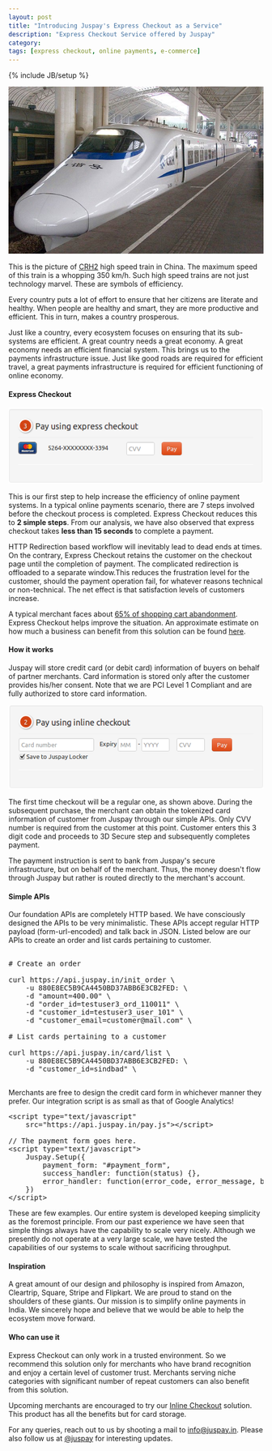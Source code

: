 ```yaml
---
layout: post
title: "Introducing Juspay's Express Checkout as a Service"
description: "Express Checkout Service offered by Juspay"
category: 
tags: [express checkout, online payments, e-commerce]
---
```

{% include JB/setup %}

![Express Checkout](/assets/images/chn_rail_crh2.jpg)

This is the picture of [CRH2](http://en.wikipedia.org/wiki/China_Railways_CRH2 "CRH2") high speed train in China. The maximum speed of this train is a whopping 350 km/h. Such high speed trains are not just technology marvel. These are symbols of efficiency. 

Every country puts a lot of effort to ensure that her citizens are literate and healthy. When people are healthy and smart, they are more productive and efficient. This in turn, makes a country prosperous. 

Just like a country, every ecosystem focuses on ensuring that its sub-systems are efficient. A great country needs a great economy. A great economy needs an efficient financial system. This brings us to the payments infrastructure issue. Just like good roads are required for efficient travel, a great payments infrastructure is required for efficient functioning of online economy. 
  
#### Express Checkout

![Express Checkout Form](/assets/images/express-checkout-form.png)
  
This is our first step to help increase the efficiency of online payment systems. In a typical online payments scenario, there are 7 steps involved before the checkout process is completed. Express Checkout reduces this to __2 simple steps__. From our analysis, we have also observed that express checkout takes __less than 15 seconds__ to complete a payment. 

HTTP Redirection based workflow will inevitably lead to dead ends at times. On the contrary, Express Checkout retains the customer on the checkout page until the completion of payment. The complicated redirection is offloaded to a separate window.This reduces the frustration level for the customer, should the payment operation fail, for whatever reasons technical or non-technical. The net effect is that satisfaction levels of customers increase. 

A typical merchant faces about [65% of shopping cart abandonment](http://www.invesp.com/blog/cro/shopping-cart-abandonment-rate-statistics-infographic.html "65% of shopping cart abandonment"). Express Checkout helps improve the situation. An approximate estimate on how much a business can benefit from this solution can be found [here](https://merchant.juspay.in/gain/ "Shopping Cart Improvement").


#### How it works

Juspay will store credit card (or debit card) information of buyers on behalf of partner merchants. Card information is stored only after the customer provides his/her consent. Note that we are PCI Level 1 Compliant and are fully authorized to store card information. 

![Inline Checkout Form](/assets/images/inline-checkout-form.png)

The first time checkout will be a regular one, as shown above. During the subsequent purchase, the merchant can obtain the tokenized card information of customer from Juspay through our simple APIs. Only CVV number is required from the customer at this point. Customer enters this 3 digit code and proceeds to 3D Secure step and subsequently completes payment. 

The payment instruction is sent to bank from Juspay's secure infrastructure, but on behalf of the merchant. Thus, the money doesn't flow through Juspay but rather is routed directly to the merchant's account.

#### Simple APIs

Our foundation APIs are completely HTTP based. We have consciously designed the APIs to be very minimalistic. These APIs accept regular HTTP payload (form-url-encoded) and talk back in JSON. Listed below are our APIs to create an order and list cards pertaining to customer.

<pre class="prettyprint linenums lang-html">

# Create an order

curl https://api.juspay.in/init_order \
    -u 880E8EC5B9CA4450BD37ABB6E3CB2FED: \
    -d "amount=400.00" \
    -d "order_id=testuser3_ord_110011" \
    -d "customer_id=testuser3_user_101" \
    -d "customer_email=customer@mail.com" \
    
# List cards pertaining to a customer

curl https://api.juspay.in/card/list \
    -u 880E8EC5B9CA4450BD37ABB6E3CB2FED: \
    -d "customer_id=sindbad" \

</pre>

Merchants are free to design the credit card form in whichever manner they prefer. Our integration script is as small as that of Google Analytics! 

<pre class="prettyprint linenums lang-html">&lt;script type="text/javascript" 
    src="https://api.juspay.in/pay.js"&gt;&lt;/script&gt;

// The payment form goes here.
&lt;script type="text/javascript"&gt;
    Juspay.Setup({
        payment_form: "#payment_form",
        success_handler: function(status) {},
        error_handler: function(error_code, error_message, bank_error_code, bank_error_message, gateway_id) {}
    })
&lt;/script&gt;
</pre>

These are few examples. Our entire system is developed keeping simplicity as the foremost principle. From our past experience we have seen that simple things always have the capability to scale very nicely. Although we presently do not operate at a very large scale, we have tested the capabilities of our systems to scale without sacrificing throughput. 

#### Inspiration

A great amount of our design and philosophy is inspired from Amazon, Cleartrip, Square, Stripe and Flipkart. We are proud to stand on the shoulders of these giants. Our mission is to simplify online payments in India. We sincerely hope and believe that we would be able to help the ecosystem move forward. 

#### Who can use it

Express Checkout can only work in a trusted environment. So we recommend this solution only for merchants who have brand recognition and enjoy a certain level of customer trust. Merchants serving niche categories with significant number of repeat customers can also benefit from this solution.

Upcoming merchants are encouraged to try our [Inline Checkout](https://merchant.juspay.in/merchant/inline-checkout-demo "Inline Checkout") solution. This product has all the benefits but for card storage. 

For any queries, reach out to us by shooting a mail to [info@juspay.in](mailto:info@juspay.in). Please also follow us at [@juspay](http://twitter.com/juspay) for interesting updates. 